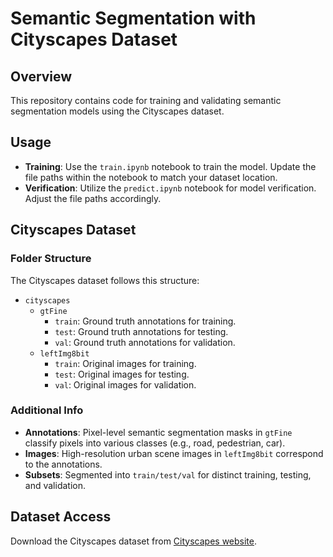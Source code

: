 # Semantic Segmentation with Cityscapes Dataset

## Overview

This repository contains code for training and validating semantic segmentation models using the Cityscapes dataset.

## Usage

- **Training**: Use the `train.ipynb` notebook to train the model. Update the file paths within the notebook to match your dataset location.
- **Verification**: Utilize the `predict.ipynb` notebook for model verification. Adjust the file paths accordingly.

## Cityscapes Dataset

### Folder Structure

The Cityscapes dataset follows this structure:

- `cityscapes`
  - `gtFine`
    - `train`: Ground truth annotations for training.
    - `test`: Ground truth annotations for testing.
    - `val`: Ground truth annotations for validation.
  - `leftImg8bit`
    - `train`: Original images for training.
    - `test`: Original images for testing.
    - `val`: Original images for validation.

### Additional Info

- **Annotations**: Pixel-level semantic segmentation masks in `gtFine` classify pixels into various classes (e.g., road, pedestrian, car).
- **Images**: High-resolution urban scene images in `leftImg8bit` correspond to the annotations.
- **Subsets**: Segmented into `train/test/val` for distinct training, testing, and validation.

## Dataset Access

Download the Cityscapes dataset from [Cityscapes website](https://www.cityscapes-dataset.com).


